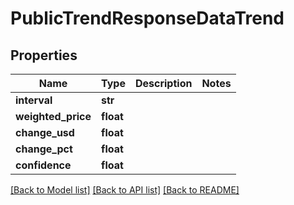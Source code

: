 # PublicTrendResponseDataTrend

## Properties
Name | Type | Description | Notes
------------ | ------------- | ------------- | -------------
**interval** | **str** |  | 
**weighted_price** | **float** |  | 
**change_usd** | **float** |  | 
**change_pct** | **float** |  | 
**confidence** | **float** |  | 

[[Back to Model list]](../README.md#documentation-for-models) [[Back to API list]](../README.md#documentation-for-api-endpoints) [[Back to README]](../README.md)


